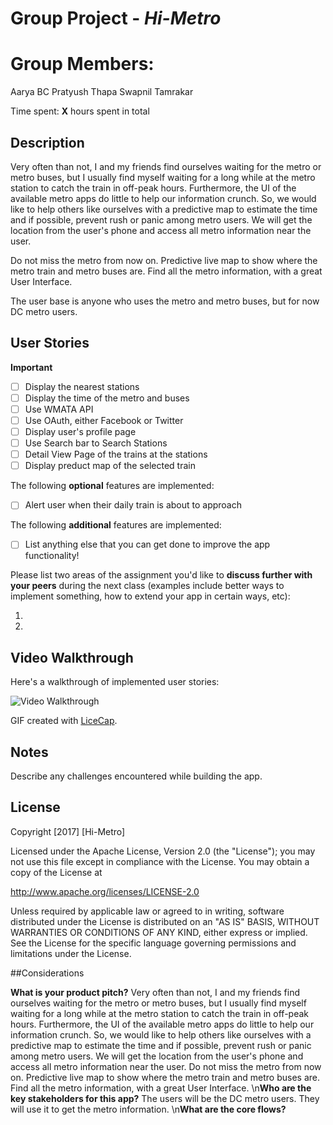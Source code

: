 # Group Project - *Hi-Metro*

# Group Members:
  Aarya BC
  Pratyush Thapa
  Swapnil Tamrakar

Time spent: **X** hours spent in total

## Description

Very often than not, I and my friends find ourselves waiting for the metro or metro buses, but I usually find myself waiting for a long while at the metro station to catch the train in off-peak hours. Furthermore, the UI of the available metro apps do little to help our information crunch. So, we would like to help others like ourselves with a predictive map to estimate the time and if possible, prevent rush or panic among metro users. We will get the location from the user's phone and access all metro information near the user.

Do not miss the metro from now on. Predictive live map to show where the metro train and metro buses are. Find all the metro information, with a great User Interface.

The user base is anyone who uses the metro and metro buses, but for now DC metro users.

## User Stories

**Important**
- [ ] Display the nearest stations
- [ ] Display the time of the metro and buses
- [ ] Use WMATA API
- [ ] Use OAuth, either Facebook or Twitter
- [ ] Display user's profile page
- [ ] Use Search bar to Search Stations
- [ ] Detail View Page of the trains at the stations
- [ ] Display preduct map of the selected train

The following **optional** features are implemented:

- [ ] Alert user when their daily train is about to approach

The following **additional** features are implemented:

- [ ] List anything else that you can get done to improve the app functionality!

Please list two areas of the assignment you'd like to **discuss further with your peers** during the next class (examples include better ways to implement something, how to extend your app in certain ways, etc):

1. 
2. 

## Video Walkthrough 

Here's a walkthrough of implemented user stories:

<img src='http://i.imgur.com/link/to/your/gif/file.gif' title='Video Walkthrough' width='' alt='Video Walkthrough' />

GIF created with [LiceCap](http://www.cockos.com/licecap/).

## Notes

Describe any challenges encountered while building the app.

## License

Copyright [2017] [Hi-Metro]

Licensed under the Apache License, Version 2.0 (the "License");
you may not use this file except in compliance with the License.
You may obtain a copy of the License at

http://www.apache.org/licenses/LICENSE-2.0

Unless required by applicable law or agreed to in writing, software
distributed under the License is distributed on an "AS IS" BASIS,
WITHOUT WARRANTIES OR CONDITIONS OF ANY KIND, either express or implied.
See the License for the specific language governing permissions and
limitations under the License.


##Considerations

**What is your product pitch?**
Very often than not, I and my friends find ourselves waiting for the metro or metro buses, but I usually find myself waiting for a long while at the metro station to catch the train in off-peak hours. Furthermore, the UI of the available metro apps do little to help our information crunch. So, we would like to help others like ourselves with a predictive map to estimate the time and if possible, prevent rush or panic among metro users. We will get the location from the user's phone and access all metro information near the user. Do not miss the metro from now on. Predictive live map to show where the metro train and metro buses are. Find all the metro information, with a great User Interface.
\n**Who are the key stakeholders for this app?**
The users will be the DC metro users. They will use it to get the metro information.
\n**What are the core flows?**

